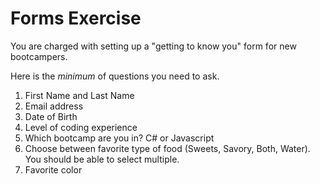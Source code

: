 # Forms Exercise

You are charged with setting up a "getting to know you" form for new bootcampers.

Here is the *minimum* of questions you need to ask.

1. First Name and Last Name
2. Email address
3. Date of Birth
4. Level of coding experience
5. Which bootcamp are you in? C# or Javascript
6. Choose between favorite type of food (Sweets, Savory, Both, Water). You should be able to select multiple.
7. Favorite color